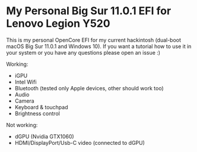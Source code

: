 My Personal Big Sur 11.0.1 EFI for Lenovo Legion Y520
=============

This is my personal OpenCore EFI for my current hackintosh (dual-boot macOS Big Sur 11.0.1 and Windows 10). If you want a tutorial how to use it in your system or you have any questions please open an issue :)

Working:
- iGPU
- Intel Wifi
- Bluetooth (tested only Apple devices, other should work too)
- Audio
- Camera
- Keyboard & touchpad
- Brightness control

Not working:
- dGPU (Nvidia GTX1060)
- HDMI/DisplayPort/Usb-C video (connected to dGPU)
